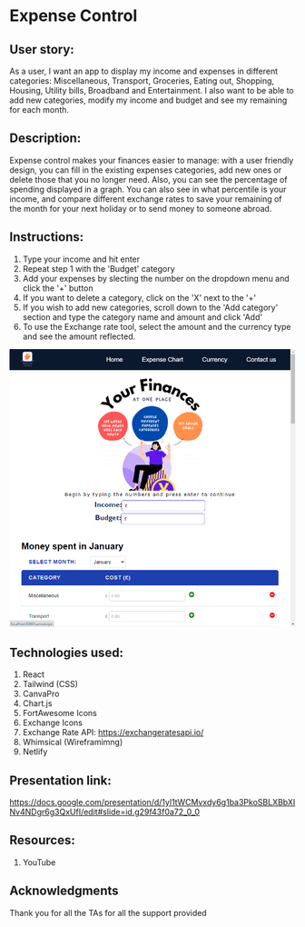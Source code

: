 # Expense Control

## User story:
As a user, I want an app to display my income and expenses in different categories: Miscellaneous, Transport, Groceries, Eating out, Shopping, Housing, Utility bills, Broadband and Entertainment. I also want to be able to add new categories, modify my income and budget and see my remaining for each month.



## Description:
Expense control makes your finances easier to manage: with a user friendly design, you can fill in the existing expenses categories, add new ones or delete those that you no longer need. Also, you can see the percentage of spending displayed in a graph. You can also see in what percentile is your income, and compare different exchange rates to save your remaining of the month for your next holiday or to send money to someone abroad.

## Instructions:
1. Type your income and hit enter
2. Repeat step 1 with the 'Budget' category
3. Add your expenses by slecting the number on the dropdown menu and click the '+' button
4. If you want to delete a category, click on the 'X' next to the '+'
5. If you wish to add new categories, scroll down to the 'Add category' section and type the category name and amount and click 'Add'
6. To use the Exchange rate tool, select the amount and the currency type and see the amount reflected.

![usagegif](./src/assets/images/demo.gif)

## Technologies used:
1. React
2. Tailwind (CSS)
3. CanvaPro
4. Chart.js
5. FortAwesome Icons
6. Exchange Icons
7. Exchange Rate API: https://exchangeratesapi.io/
8. Whimsical (Wireframimng)
9. Netlify 

## Presentation link:
https://docs.google.com/presentation/d/1yl1tWCMvxdy6g1ba3PkoSBLXBbXINv4NDgr6g3QxUfI/edit#slide=id.g29f43f0a72_0_0

## Resources:
1. YouTube

## Acknowledgments 

Thank you for all the TAs for all the support provided
